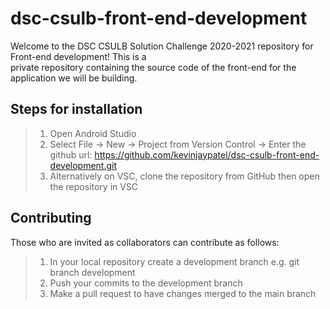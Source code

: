 # dsc-csulb-front-end-development 

Welcome to the DSC CSULB Solution Challenge 2020-2021 repository for Front-end development! This is a <br> private repository 
containing the source code of the front-end for the application we will be building. 

## Steps for installation
> 1. Open Android Studio
> 2. Select File -> New -> Project from Version Control -> Enter the github url: https://github.com/kevinjaypatel/dsc-csulb-front-end-development.git
> 3. Alternatively on VSC, clone the repository from GitHub then open the repository in VSC 

## Contributing
Those who are invited as collaborators can contribute as follows: 
> 1. In your local repository create a development branch e.g. git branch development
> 2. Push your commits to the development branch 
> 3. Make a pull request to have changes merged to the main branch

